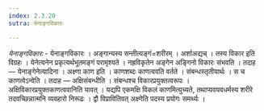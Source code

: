 ```yaml
---
index: 2.3.20
sutra: येनाङ्गविकारः

---
```

_येनाङ्गविकारः_ - येनाङ्गविकारः । अङ्गान्यस्य सन्तीत्यङ्गं=शरीरम् । अर्शाअद्यच् । तस्य विकार इति विग्रहः । येनेत्यनेन प्रकृत्यर्थभूतमङ्गं परामृश्यते । नह्रविकृतेन अङ्गेन अङ्गिनो विकारः संभवति । तदाह — येनाङ्गेनेत्यादिना । अक्ष्णा काण इति । काणशब्दः काणत्ववति वर्तते । संबन्धस्तृतीयार्थः । स च काणत्वेऽन्वेति । तदाह — अक्षिसंबन्धीति । संबन्धश्च विकारप्रयुक्तत्वरूपः । अक्षिविकारप्रयुक्तकाणत्ववानिति यावत् । यद्यपि एकमक्षि विकलं काणमित्युच्यते, तथाप्यवयवधर्मस्य शरीरे तदवच्छिन्नात्मनि व्यवहारो निरूढः । द्वौ विप्रावितिवत् अक्ष्णेति पदस्य प्रयोगः समर्थ्यः ।